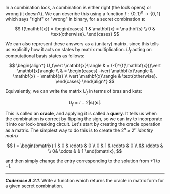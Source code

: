 In a combination lock, a combination is either right (the lock opens) or wrong (it doesn't). We can describe this using a function $f: \{0, 1\}^n \to \{0, 1\}$ which says "right" or "wrong" in binary, for a secret combination $\mathbf{s}$:

$$
f(\mathbf{x}) =
  \begin{cases}
    1 & \mathbf{x} = \mathbf{s} \\
    0 & \text{otherwise}.
  \end{cases}
$$

We can also represent these answers as a (unitary) matrix, since this
tells us explicitly how it acts on states by matrix multiplication.
$U_f$ acting on computational basis states as follows:

$$
\begin{align*}
  U_f\vert \mathbf{x}\rangle & = (-1)^{f(\mathbf{x})}\vert
  \mathbf{x}\rangle \\
  & =
    \begin{cases}
    -\vert \mathbf{x}\rangle & \mathbf{x} = \mathbf{s} \\
    \vert \mathbf{x}\rangle & \text{otherwise}.
  \end{cases}
\end{align*}
$$

Equivalently, we can write the matrix $U_f$ in terms of bras and kets:

$$
U_f = I - 2 \vert \mathbf{s}\rangle\langle \mathbf{s}\vert.
$$

This is called an **oracle**, and applying it is called a **query**. It tells us when the combination is
correct by flipping the sign, so we can try to incorporate it into our
lock-breaking circuit. Let's start by creating the oracle operation as
a matrix.
The simplest way to do this is to create the $2^n \times 2^n$ *identity matrix*

$$
I =
\begin{bmatrix}
1 & 0 & \cdots & 0 \\
0 & 1 & \cdots & 0 \\
&& \ddots & \\
 0& \cdots &  & 1
\end{bmatrix},
$$

and then simply change the entry corresponding to the solution from
$+1$ to $-1$.

---

***Codercise A.2.1.*** Write a function which returns the oracle in matrix form for a given secret combination.
